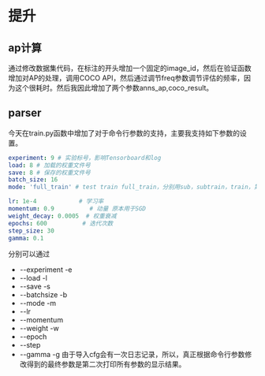 # 提升
## ap计算
通过修改数据集代码，在标注的开头增加一个固定的image_id，然后在验证函数增加对AP的处理，调用COCO API，然后通过调节freq参数调节评估的频率，因为这个很耗时。然后我因此增加了两个参数anns_ap,coco_result。

## parser
今天在train.py函数中增加了对于命令行参数的支持，主要我支持如下参数的设置。
```yaml
experiment: 9 # 实验标号，影响Tensorboard和log
load: 8 # 加载的权重文件号
save: 8 # 保存的权重文件号
batch_size: 16
mode: 'full_train' # test train full_train，分别用sub，subtrain，train，第二个是根据前面划分的大小

lr: 1e-4            # 学习率  
momentum: 0.9          # 动量 原本用于SGD
weight_decay: 0.0005  # 权重衰减
epochs: 600          # 迭代次数  
step_size: 30
gamma: 0.1
```
分别可以通过
* --experiment -e
* --load -l
* --save -s
* --batchsize -b
* --mode -m
* --lr
* --momentum
* --weight -w
* --epoch 
* --step 
* --gamma -g
由于导入cfg会有一次日志记录，所以，真正根据命令行参数修改得到的最终参数是第二次打印所有参数的显示结果。
